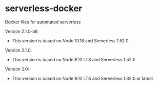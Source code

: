 # serverless-docker
Docker files for automated serverless

Version 2.1.0-alt:
- This version is based on Node 10.18 and Serverless 1.52.0

Version 2.1.0:
- This version is based on Node 8.12 LTS and Serverless 1.52.0

Version 2.0:
- This version is based on Node 8.12 LTS and Serverless 1.32.0 or latest
